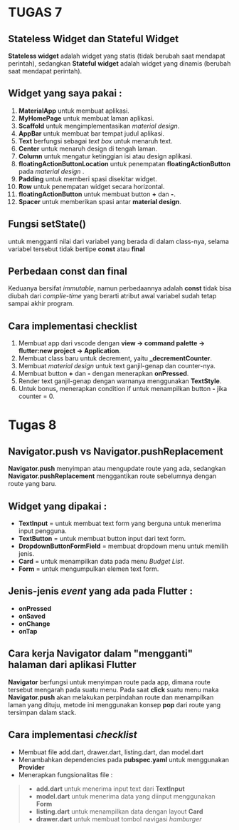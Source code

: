 # TUGAS 7

## **Stateless Widget** dan **Stateful Widget**

**Stateless widget** adalah widget yang statis (tidak berubah saat mendapat perintah), sedangkan **Stateful widget** adalah widget yang dinamis (berubah saat mendapat perintah).

## Widget yang saya pakai :

1. **MaterialApp** untuk membuat aplikasi.
2. **MyHomePage** untuk membuat laman aplikasi.
3. **Scaffold** untuk mengimplementasikan *material design*.
4. **AppBar** untuk membuat bar tempat judul aplikasi.
5. **Text** berfungsi sebagai *text box* untuk menaruh text.
6. **Center** untuk menaruh design di tengah laman.
7. **Column** untuk mengatur ketinggian isi atau design aplikasi.
8. **floatingActionButtonLocation** untuk penempatan **floatingActionButton** pada *material design* .
9. **Padding** untuk memberi spasi disekitar widget.
10. **Row** untuk penempatan widget secara horizontal.
11. **floatingActionButton** untuk membuat button **+** dan **-**.
12. **Spacer** untuk memberikan spasi antar **material design**.

## Fungsi **setState()**

untuk mengganti nilai dari variabel yang berada di dalam class-nya, selama variabel tersebut tidak bertipe **const** atau **final**

## Perbedaan **const** dan **final**

Keduanya bersifat *immutable*, namun perbedaannya adalah **const** tidak bisa diubah dari *complie-time* yang berarti atribut awal variabel sudah tetap sampai akhir program.

## Cara implementasi checklist

1. Membuat app dari vscode dengan **view -> command palette -> flutter:new project -> Application**.
2. Membuat class baru untuk decrement, yaitu **_decrementCounter**.
3. Membuat *material design* untuk text ganjil-genap dan counter-nya.
4. Membuat button **+** dan **-** dengan menerapkan **onPressed**.
5. Render text ganjil-genap dengan warnanya menggunakan **TextStyle**.
6. Untuk bonus, menerapkan condition if untuk menampilkan button **-** jika counter = 0.

# Tugas 8

## **Navigator.push** vs **Navigator.pushReplacement**

**Navigator.push** menyimpan atau mengupdate route yang ada, sedangkan **Navigator.pushReplacement** menggantikan route sebelumnya dengan route yang baru.

## Widget yang dipakai :

* **TextInput** = untuk membuat text form yang berguna untuk menerima input pengguna.
* **TextButton** = untuk membuat button input dari text form.
* **DropdownButtonFormField** = membuat dropdown menu untuk memilih jenis.
* **Card** = untuk menampilkan data pada menu *Budget List*.
* **Form** = untuk mengumpulkan elemen text form.

## Jenis-jenis *event* yang ada pada Flutter :

* **onPressed**
* **onSaved**
* **onChange**
* **onTap**

## Cara kerja **Navigator** dalam "mengganti" halaman dari aplikasi Flutter

**Navigator** berfungsi untuk menyimpan route pada app, dimana route tersebut mengarah pada suatu menu. Pada saat **click** suatu menu maka **Navigator.push** akan melakukan perpindahan route dan menampilkan laman yang dituju, metode ini menggunakan konsep **pop** dari route yang tersimpan dalam stack.

## Cara implementasi *checklist*

* Membuat file add.dart, drawer.dart, listing.dart, dan model.dart
* Menambahkan dependencies pada **pubspec.yaml** untuk menggunakan **Provider**
* Menerapkan fungsionalitas file :
> * **add.dart** untuk menerima input text dari **TextInput**
> * **model.dart** untuk menerima data yang diinput menggunakan **Form**
> * **listing.dart** untuk menampilkan data dengan layout **Card**
> * **drawer.dart** untuk membuat tombol navigasi *hamburger*


